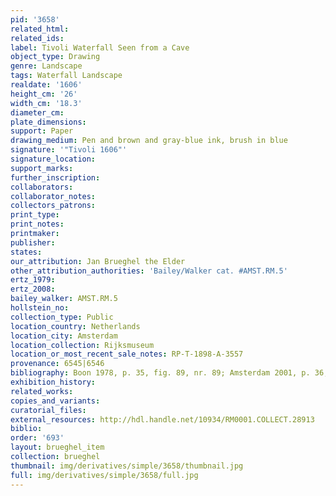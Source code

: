 ```yaml
---
pid: '3658'
related_html: 
related_ids: 
label: Tivoli Waterfall Seen from a Cave
object_type: Drawing
genre: Landscape
tags: Waterfall Landscape
realdate: '1606'
height_cm: '26'
width_cm: '18.3'
diameter_cm: 
plate_dimensions: 
support: Paper
drawing_medium: Pen and brown and gray-blue ink, brush in blue
signature: '"Tivoli 1606"'
signature_location: 
support_marks: 
further_inscription: 
collaborators: 
collaborator_notes: 
collectors_patrons: 
print_type: 
print_notes: 
printmaker: 
publisher: 
states: 
our_attribution: Jan Brueghel the Elder
other_attribution_authorities: 'Bailey/Walker cat. #AMST.RM.5'
ertz_1979: 
ertz_2008: 
bailey_walker: AMST.RM.5
hollstein_no: 
collection_type: Public
location_country: Netherlands
location_city: Amsterdam
location_collection: Rijksmuseum
location_or_most_recent_sale_notes: RP-T-1898-A-3557
provenance: 6545|6546
bibliography: Boon 1978, p. 35, fig. 89, nr. 89; Amsterdam 2001, p. 36, fig. E
exhibition_history: 
related_works: 
copies_and_variants: 
curatorial_files: 
external_resources: http://hdl.handle.net/10934/RM0001.COLLECT.28913
biblio: 
order: '693'
layout: brueghel_item
collection: brueghel
thumbnail: img/derivatives/simple/3658/thumbnail.jpg
full: img/derivatives/simple/3658/full.jpg
---
```

